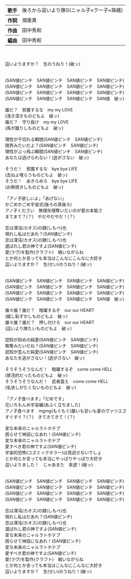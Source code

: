<table>
<tbody><tr>
<th>歌手</th>
<td>後ろから這いより隊G(ニャル子×クー子×珠緒)</td>
</tr>
<tr>
<th>作詞</th>
<td>畑亜貴</td>
</tr>

<tr>
<th>作曲</th>
<td>田中秀和</td>
</tr>

<tr>
<th>編曲</th>
<td>田中秀和</td>
</tr>
</tbody>
</table>
<br>
<br>
<div>
這いよりますか？　生のうねり！(破ッ)<br>
<br>
<br>
(SAN値ピンチ　SAN値ピンチ　SAN値ピンチ　SAN値ピンチ)<br>
(SAN値ピンチ　SAN値ピンチ　SAN値ピンチ　SAN値ピンチ)<br>
(SAN値ピンチ　SAN値ピンチ　SAN値ピンチ　SAN値ピンチ)<br>
(SAN値ピンチ　SAN値ピンチ　SAN値ピンチ　SAN値　破ッ)<br>
<br>
誰だ？　邪魔するな　my my LOVE<br>
(浅き深きものどもよ　破ッ)<br>
誰だ？　守り抜け　my my LOVE<br>
(馬が蹴りしものどもよ　破ッ)<br>
<br>
理性が千切れる瞬間(SAN値ピンチ　SAN値ピンチ)<br>
限界みたいだよ？(SAN値ピンチ　SAN値ピンチ)<br>
理性がぶっ飛ぶ瞬間(SAN値ピンチ　SAN値ピンチ)<br>
あなたは逃げられない！(逃がさない　破ッ)<br>
<br>
そうだ！　邪魔するな　bye bye LIFE<br>
(去ねよ喰らうものどもよ　破ッ)<br>
そうだ！　あきらめろ　bye bye LIFE<br>
(お餅焼きしものどもよ　破ッ)<br>
<br>
「アノ子欲しいよ」「あげない」<br>
かごめかごめ宇宙式(後ろの真後ろ)<br>
アノ子ください　無理矢理奪いたいのが愛の本能さ<br>
まてまて？(？)　やだやだやだ！(？)<br>
<br>
恋は渾沌(カオス)の隷(しもべ)也<br>
現れし私はだあれ？(SAN値ピンチ)<br>
恋は渾沌(カオス)の隷(しもべ)也<br>
選ばれし君の神ですよ(SAN値ピンチ)<br>
愛(ラヴ)を製作(クラフト)　戦いながらね<br>
とか何とか言っても本当はこんなにこんなに大好き<br>
這いよりますか？　生(せい)のうねり！(破ッ)<br>
<br>
<br>
(SAN値ピンチ　SAN値ピンチ　SAN値ピンチ　SAN値ピンチ)<br>
(SAN値ピンチ　SAN値ピンチ　SAN値ピンチ　SAN値ピンチ)<br>
(SAN値ピンチ　SAN値ピンチ　SAN値ピンチ　SAN値ピンチ)<br>
(SAN値ピンチ　SAN値ピンチ　SAN値ピンチ　SAN値　破ッ)<br>
<br>
誰々誰？誰だ？　暗躍するぞ　our our HEART<br>
(嬉し恥ずかしものどもよ　破ッ)<br>
誰々誰？誰だ？　押し付けろ　our our HEART<br>
(這いより隊たいものどもよ　破ッ)<br>
<br>
認知が斜めの純愛(SAN値ピンチ　SAN値ピンチ)<br>
略奪みたいだね？(SAN値ピンチ　SAN値ピンチ)<br>
認知が歪んだ純愛(SAN値ピンチ　SAN値ピンチ)<br>
あなたを逃がさない！(逃がさない　破ッ)<br>
<br>
そうそうそうなんだ！　暗躍するぞ　come come HELL<br>
(冒涜的だったものどもよ　破ッ)<br>
そうそうそうなんだ！　武者震え　come come HELL<br>
(名状しがたくないものどもよ　破ッ)<br>
<br>
「アノ子食べます」「だめです」<br>
花いちもんめ宇宙編(あぶく立ちました)<br>
アノ子食べます　mgmg(もぐもぐ)酸いも甘いも愛のヴァリエさ<br>
すぐすぐ？(？)　きてきてきて！(？)<br>
<br>
変な未来のニャルラトホテプ<br>
困らせて神話になあれ！(SAN値ピンチ)<br>
変な未来のニャルラトホテプ<br>
愛すべき君の神ですよ(SAN値ピンチ)<br>
宇宙的恐怖(コズミックホラー)は見逃せないでしょ<br>
とか何とか言っても本当にやっぱりやっぱり大好き<br>
這いよりました！　じゃあまた　来週！(破ッ)<br>
<br>
<br>
(SAN値ピンチ　SAN値ピンチ　SAN値ピンチ　SAN値ピンチ)<br>
(SAN値ピンチ　SAN値ピンチ　SAN値ピンチ　SAN値ピンチ)<br>
(SAN値ピンチ　SAN値ピンチ　SAN値ピンチ　SAN値ピンチ)<br>
(SAN値ピンチ　SAN値ピンチ　SAN値ピンチ　SAN値ピンチ)<br>
<br>
恋は渾沌(カオス)の隷(しもべ)也<br>
現れし私はだあれ？(SAN値ピンチ)<br>
恋は渾沌(カオス)の隷(しもべ)也<br>
選ばれし君の神ですよ(SAN値ピンチ)<br>
変な未来のニャルラトホテプ<br>
困らせて神話になあれ！(SAN値ピンチ)<br>
変な未来のニャルラトホテプ<br>
愛すべき君の神ですよ(SAN値ピンチ)<br>
愛(ラヴ)を製作(クラフト)　戦いながらね<br>
とか何とか言っても本当はこんなにこんなに大好き<br>
這いよりますか？　生(せい)のうねり！(破ッ)<br>

</div>